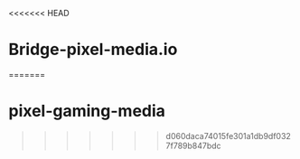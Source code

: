 <<<<<<< HEAD
# Bridge-pixel-media.io
=======
# pixel-gaming-media
>>>>>>> d060daca74015fe301a1db9df0327f789b847bdc
